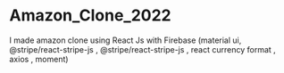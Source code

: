 # Amazon_Clone_2022
I made amazon clone using React Js with Firebase (material ui, @stripe/react-stripe-js , @stripe/react-stripe-js , react currency format , axios , moment) 
